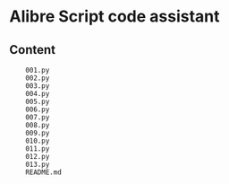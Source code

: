 # Alibre Script code assistant
## Content
```
    001.py
    002.py
    003.py
    004.py
    005.py
    006.py
    007.py
    008.py
    009.py
    010.py
    011.py
    012.py
    013.py
    README.md
```